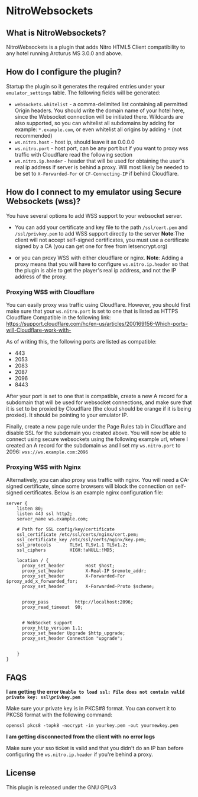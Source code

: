 # NitroWebsockets

## What is NitroWebsockets? ##
NitroWebsockets is a plugin that adds Nitro HTML5 Client compatibility to any hotel running Arcturus MS 3.0.0 and above.

## How do I configure the plugin?
Startup the plugin so it generates the required entries under your `emulator_settings` table. The following fields will be generated:
- `websockets.whitelist` - a comma-delimited list containing all permitted Origin headers. You should write the domain name of your hotel here, since the Websocket connection will be initiated there. Wildcards are also supported, so you can whitelist all subdomains by adding for example: `*.example.com`, or even whitelist all origins by adding `*` (not recommended)
- `ws.nitro.host` - host ip, should leave it as 0.0.0.0
- `ws.nitro.port` - host port, can be any port but if you want to proxy wss traffic with Cloudflare read the following section
- `ws.nitro.ip.header` - header that will be used for obtaining the user's real ip address if server is behind a proxy. Will most likely be needed to be set to `X-Forwarded-For` or `CF-Connecting-IP` if behind Cloudflare.

## How do I connect to my emulator using Secure Websockets (wss)? ##
You have several options to add WSS support to your websocket server. 

- You can add your certificate and key file to the path `/ssl/cert.pem` and `/ssl/privkey.pem` to add WSS support directly to the server **Note**:The client will not accept self-signed certificates, you must use a certificate signed by a CA (you can get one for free from letsencrypt.org)
  
- or you can proxy WSS with either cloudflare or nginx. **Note**: Adding a proxy means that you will have to configure `ws.nitro.ip.header` so that the plugin is able to get the player's real ip address, and not the IP address of the proxy.

### Proxying WSS with Cloudflare
You can easily proxy wss traffic using Cloudflare. However, you should first make sure that your `ws.nitro.port` is set to one that is listed as HTTPS Cloudflare Compatible in the following link:
https://support.cloudflare.com/hc/en-us/articles/200169156-Which-ports-will-Cloudflare-work-with-

As of writing this, the following ports are listed as compatible:
- 443
- 2053
- 2083
- 2087
- 2096
- 8443

After your port is set to one that is compatible, create a new A record for a subdomain that will be used for websocket connections, and make sure that it is set to be proxied by Cloudflare (the cloud should be orange if it is being proxied). It should be pointing to your emulator IP.

Finally, create a new page rule under the Page Rules tab in Cloudflare and disable SSL for the subdomain you created above. You will now be able to connect using secure websockets using the following example url, where I created an A record for the subdomain `ws` and I set my `ws.nitro.port` to 2096: `wss://ws.example.com:2096` 

### Proxying WSS with Nginx
Alternatively, you can also proxy wss traffic with nginx. You will need a CA-signed certificate, since some browsers will block the connection on self-signed certificates. Below is an example nginx configuration file:

```
server {
    listen 80;
    listen 443 ssl http2;
    server_name ws.example.com;

    # Path for SSL config/key/certificate
    ssl_certificate /etc/ssl/certs/nginx/cert.pem;
    ssl_certificate_key /etc/ssl/certs/nginx/key.pem;
    ssl_protocols       TLSv1 TLSv1.1 TLSv1.2;
    ssl_ciphers         HIGH:!aNULL:!MD5;

    location / {
      proxy_set_header        Host $host;
      proxy_set_header        X-Real-IP $remote_addr;
      proxy_set_header        X-Forwarded-For $proxy_add_x_forwarded_for;
      proxy_set_header        X-Forwarded-Proto $scheme;


      proxy_pass          http://localhost:2096;
      proxy_read_timeout  90;


      # WebSocket support
      proxy_http_version 1.1;
      proxy_set_header Upgrade $http_upgrade;
      proxy_set_header Connection "upgrade";


    }
}
```
## FAQS ##
**I am getting the error `Unable to load ssl: File does not contain valid private key: ssl\privkey.pem`**

Make sure your private key is in PKCS#8 format. You can convert it to PKCS8 format with the following command:
```
openssl pkcs8 -topk8 -nocrypt -in yourkey.pem -out yournewkey.pem
```


**I am getting disconnected from the client with no error logs**

Make sure your sso ticket is valid and that you didn't do an IP ban before configuring the `ws.nitro.ip.header` if you're behind a proxy.

## License ##
This plugin is released under the GNU GPLv3
